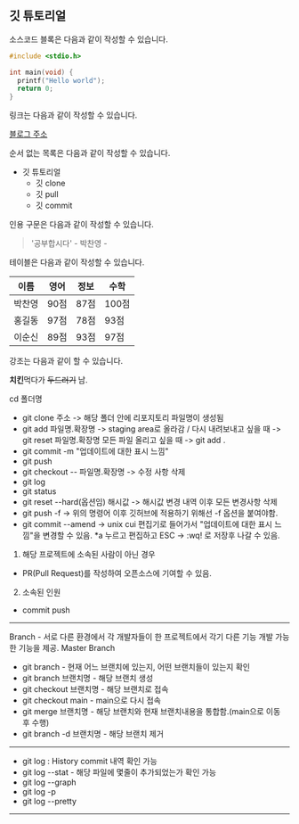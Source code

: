 ## 깃 튜토리얼

소스코드 블록은 다음과 같이 작성할 수 있습니다.

```c
#include <stdio.h>

int main(void) {
  printf("Hello world");
  return 0;
}
```

링크는 다음과 같이 작성할 수 있습니다.

[블로그 주소](https://blog.naver.com/noglass_gongdae)

순서 없는 목록은 다음과 같이 작성할 수 있습니다.

* 깃 튜토리얼
  * 깃 clone
  * 깃 pull
  * 깃 commit

인용 구문은 다음과 같이 작성할 수 있습니다.

> '공부합시다' - 박찬영 -

테이블은 다음과 같이 작성할 수 있습니다.

이름|영어|정보|수학
---|---|---|---|
박찬영|90점|87점|100점|
홍길동|97점|78점|93점|
이순신|89점|93점|97점|

강조는 다음과 같이 할 수 있습니다.

**치킨**먹다가 ~~두드러기~~ 남.

cd 폴더명
*   git clone 주소 -> 해당 폴더 안에 리포지토리 파일명이 생성됨
*   git add 파일명.확장명 -> staging area로 올라감 / 다시 내려보내고 싶을 때 -> git reset 파일명.확장명
    모든 파일 올리고 싶을 때 -> git add .
*   git commit -m "업데이트에 대한 표시 느낌"
*   git push
*   git checkout -- 파일명.확장명 -> 수정 사항 삭제
*   git log
*   git status
*   git reset --hard(옵션임) 해시값 -> 해시값 변경 내역 이후 모든 변경사항 삭제
*   git push -f -> 위의 명령어 이후 깃허브에 적용하기 위해선 -f 옵션을 붙여야함.
* git commit --amend -> unix cui 편집기로 들어가서 "업데이트에 대한 표시 느낌"을 변경할 수 있음.
   *a 누르고 편집하고 ESC -> :wq! 로 저장후 나갈 수 있음.


1. 해당 프로젝트에 소속된 사람이 아닌 경우
- PR(Pull Request)를 작성하여 오픈소스에 기여할 수 있음.
2. 소속된 인원
- commit push

-------------------------------------------------------------------
Branch - 서로 다른 환경에서 각 개발자들이 한 프로젝트에서 각기 다른 기능 개발 가능한 기능을 제공.
Master Branch
*   git branch - 현재 어느 브랜치에 있는지, 어떤 브랜치들이 있는지 확인
*   git branch 브랜치명 - 해당 브랜치 생성
*   git checkout 브랜치명 - 해당 브랜치로 접속
*   git checkout main - main으로 다시 접속
*   git merge 브랜치명 - 해당 브랜치와 현재 브랜치내용을 통합함.(main으로 이동 후 수행)
*   git branch -d 브랜치명 - 해당 브랜치 제거

-------------------------------------------------------------------
*   git log : History commit 내역 확인 가능
*   git log --stat - 해당 파일에 몇줄이 추가되었는가 확인 가능
*   git log --graph
*   git log -p
*   git log --pretty
-------------------------------------------------------------------
